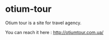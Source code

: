 # otium-tour
Otium tour is a site for travel agency.

You can reach it here : http://otiumtour.com.ua/
